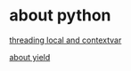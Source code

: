 # about python

[threading local and contextvar](threading_local_and_contextvar.md)

[about yield](about_yield.md)